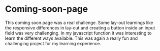 # Coming-soon-page
This coming soon page was a real challenge. Some lay-out learnings like the responsive
differences in lay-out and creating a button inside an input field was very challenging. 
In my javascript function it was interesting to learn the different ways available. 
This was again a really fun and challenging project for my learning experience.
